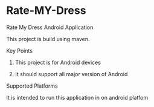 Rate-MY-Dress
=============

Rate My Dress Android Application

This project is build using maven.

Key Points

1) This project is for Android devices 

2) It should support all major version of Android

Supported Platforms

It is intended to run this application in on android platfom 


